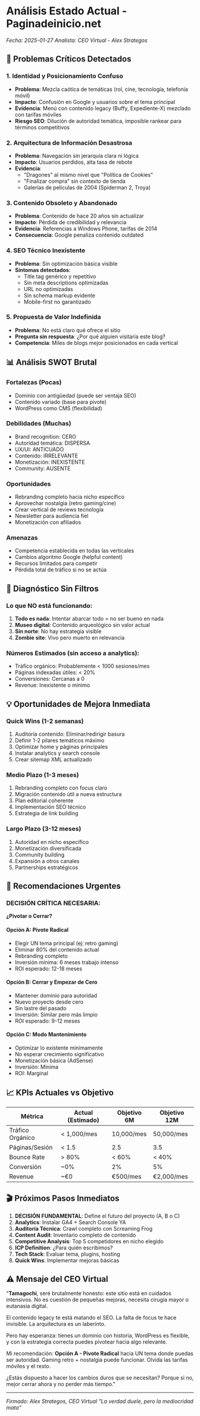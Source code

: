 # Análisis Estado Actual - Paginadeinicio.net
*Fecha: 2025-01-27*
*Analista: CEO Virtual - Alex Strategos*

## 🔴 Problemas Críticos Detectados

### 1. Identidad y Posicionamiento Confuso
- **Problema**: Mezcla caótica de temáticas (rol, cine, tecnología, telefonía móvil)
- **Impacto**: Confusión en Google y usuarios sobre el tema principal
- **Evidencia**: Menú con contenido legacy (Buffy, Expediente-X) mezclado con tarifas móviles
- **Riesgo SEO**: Dilución de autoridad temática, imposible rankear para términos competitivos

### 2. Arquitectura de Información Desastrosa
- **Problema**: Navegación sin jerarquía clara ni lógica
- **Impacto**: Usuarios perdidos, alta tasa de rebote
- **Evidencia**: 
  - "Dragones" al mismo nivel que "Política de Cookies"
  - "Finalizar compra" sin contexto de tienda
  - Galerías de películas de 2004 (Spiderman 2, Troya)

### 3. Contenido Obsoleto y Abandonado
- **Problema**: Contenido de hace 20 años sin actualizar
- **Impacto**: Pérdida de credibilidad y relevancia
- **Evidencia**: Referencias a Windows Phone, tarifas de 2014
- **Consecuencia**: Google penaliza contenido outdated

### 4. SEO Técnico Inexistente
- **Problema**: Sin optimización básica visible
- **Síntomas detectados**:
  - Title tag genérico y repetitivo
  - Sin meta descriptions optimizadas
  - URL no optimizadas
  - Sin schema markup evidente
  - Mobile-first no garantizado

### 5. Propuesta de Valor Indefinida
- **Problema**: No está claro qué ofrece el sitio
- **Pregunta sin respuesta**: ¿Por qué alguien visitaría este blog?
- **Competencia**: Miles de blogs mejor posicionados en cada vertical

## 📊 Análisis SWOT Brutal

### Fortalezas (Pocas)
- Dominio con antigüedad (puede ser ventaja SEO)
- Contenido variado (base para pivote)
- WordPress como CMS (flexibilidad)

### Debilidades (Muchas)
- Brand recognition: CERO
- Autoridad temática: DISPERSA
- UX/UI: ANTICUADO
- Contenido: IRRELEVANTE
- Monetización: INEXISTENTE
- Community: AUSENTE

### Oportunidades
- Rebranding completo hacia nicho específico
- Aprovechar nostalgia (retro gaming/cine)
- Crear vertical de reviews tecnología
- Newsletter para audiencia fiel
- Monetización con afiliados

### Amenazas
- Competencia establecida en todas las verticales
- Cambios algoritmo Google (helpful content)
- Recursos limitados para competir
- Pérdida total de tráfico si no se actúa

## 🎯 Diagnóstico Sin Filtros

### Lo que NO está funcionando:
1. **Todo es nada**: Intentar abarcar todo = no ser bueno en nada
2. **Museo digital**: Contenido arqueológico sin valor actual
3. **Sin norte**: No hay estrategia visible
4. **Zombie site**: Vivo pero muerto en relevancia

### Números Estimados (sin acceso a analytics):
- Tráfico orgánico: Probablemente < 1000 sesiones/mes
- Páginas indexadas útiles: < 20%
- Conversiones: Cercanas a 0
- Revenue: Inexistente o mínimo

## 💡 Oportunidades de Mejora Inmediata

### Quick Wins (1-2 semanas)
1. Auditoría contenido: Eliminar/redirigir basura
2. Definir 1-2 pilares temáticos máximo
3. Optimizar home y páginas principales
4. Instalar analytics y search console
5. Crear sitemap XML actualizado

### Medio Plazo (1-3 meses)
1. Rebranding completo con focus claro
2. Migración contenido útil a nueva estructura
3. Plan editorial coherente
4. Implementación SEO técnico
5. Estrategia de link building

### Largo Plazo (3-12 meses)
1. Autoridad en nicho específico
2. Monetización diversificada
3. Community building
4. Expansión a otros canales
5. Partnerships estratégicos

## 🚨 Recomendaciones Urgentes

### DECISIÓN CRÍTICA NECESARIA:
**¿Pivotar o Cerrar?**

#### Opción A: Pivote Radical
- Elegir UN tema principal (ej: retro gaming)
- Eliminar 80% del contenido actual
- Rebranding completo
- Inversión mínima: 6 meses trabajo intenso
- ROI esperado: 12-18 meses

#### Opción B: Cerrar y Empezar de Cero
- Mantener dominio para autoridad
- Nuevo proyecto desde cero
- Sin lastre del pasado
- Inversión: Similar pero más limpio
- ROI esperado: 9-12 meses

#### Opción C: Modo Mantenimiento
- Optimizar lo existente mínimamente
- No esperar crecimiento significativo
- Monetización básica (AdSense)
- Inversión: Mínima
- ROI: Marginal

## 📈 KPIs Actuales vs Objetivo

| Métrica | Actual (Estimado) | Objetivo 6M | Objetivo 12M |
|---------|------------------|-------------|--------------|
| Tráfico Orgánico | < 1,000/mes | 10,000/mes | 50,000/mes |
| Páginas/Sesión | < 1.5 | 2.5 | 3.5 |
| Bounce Rate | > 80% | < 60% | < 40% |
| Conversión | ~0% | 2% | 5% |
| Revenue | ~€0 | €500/mes | €2,000/mes |

## 🎬 Próximos Pasos Inmediatos

1. **DECISIÓN FUNDAMENTAL**: Define el futuro del proyecto (A, B o C)
2. **Analytics**: Instalar GA4 + Search Console YA
3. **Auditoría Técnica**: Crawl completo con Screaming Frog
4. **Content Audit**: Inventario completo de contenido
5. **Competitive Analysis**: Top 5 competidores en nicho elegido
6. **ICP Definition**: ¿Para quién escribimos?
7. **Tech Stack**: Evaluar tema, plugins, hosting
8. **Quick Wins**: Implementar mejoras básicas

## ⚠️ Mensaje del CEO Virtual

"**Tamagochi**, seré brutalmente honesto: este sitio está en cuidados intensivos. No es cuestión de pequeñas mejoras, necesita cirugía mayor o eutanasia digital.

El contenido legacy te está matando el SEO. La falta de focus te hace invisible. La arquitectura es un laberinto. 

Pero hay esperanza: tienes un dominio con historia, WordPress es flexible, y con la estrategia correcta puedes pivotear hacia algo relevante.

Mi recomendación: **Opción A - Pivote Radical** hacia UN tema donde puedas ser autoridad. Gaming retro + nostalgia puede funcionar. Olvida las tarifas móviles y el resto.

¿Estás dispuesto a hacer los cambios duros que se necesitan? Porque si no, mejor cerrar ahora y no perder más tiempo."

---

*Firmado: Alex Strategos, CEO Virtual*
*"La verdad duele, pero la mediocridad mata"*
